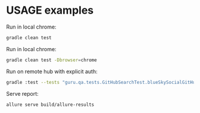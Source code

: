 # USAGE examples

Run in local chrome:

```bash
gradle clean test
```

Run in local chrome:

```bash
gradle clean test -Dbrowser=chrome
```

Run on remote hub with explicit auth:

```bash
gradle :test --tests "guru.qa.tests.GitHubSearchTest.blueSkySocialGitHubSearch" -Denv=local -DisRemote=true
```

Serve report:

```bash
allure serve build/allure-results
```
